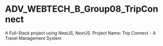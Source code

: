 # ADV_WEBTECH_B_Group08_TripConnect
A Full-Stack project using NestJS, NextJS. Project Name: Trip Connect - A Travel Management System
